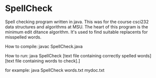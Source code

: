 # SpellCheck
Spell checking program written in java. This was for the course csci232 data structures and algorithms at MSU.
The heart of this program is the minimum edit ditance algorithm. It's used to find suitable replacents for misspelled words.

How to compile: javac SpellCheck.java

How to run: java SpellCheck [text file containing correctly spelled words] [text file containing words to check].]

  for example: java SpellCheck words.txt mydoc.txt

